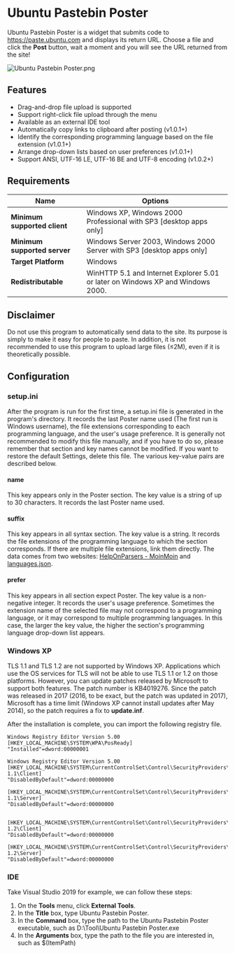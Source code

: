 # Ubuntu Pastebin Poster
Ubuntu Pastebin Poster is a widget that submits code to <https://paste.ubuntu.com> and displays its return URL. Choose a file and click the **Post** button, wait a moment and you will see the URL returned from the site! 

![Ubuntu Pastebin Poster.png](https://s2.loli.net/2022/01/23/NbOegxdTc39RIiM.png)


## Features
* Drag-and-drop file upload is supported
* Support right-click file upload through the menu
* Available as an external IDE tool
* Automatically copy links to clipboard after posting (v1.0.1+)
* Identify the corresponding programming language based on the file extension (v1.0.1+)
* Arrange drop-down lists based on user preferences (v1.0.1+)
* Support ANSI, UTF-16 LE, UTF-16 BE and UTF-8 encoding (v1.0.2+)

## Requirements
| Name | Options |
|  ----  | ----  |
| **Minimum supported client**  | Windows XP, Windows 2000 Professional with SP3 [desktop apps only] |
| **Minimum supported server**  | Windows Server 2003, Windows 2000 Server with SP3 [desktop apps only] |
| **Target Platform**  | Windows |
| **Redistributable** | WinHTTP 5.1 and Internet Explorer 5.01 or later on Windows XP and Windows 2000. |


## Disclaimer
Do not use this program to automatically send data to the site. Its purpose is simply to make it easy for people to paste. In addition, it is not recommended to use this program to upload large files (≤2M), even if it is theoretically possible.

## Configuration
### setup.ini
After the program is run for the first time, a setup.ini file is generated in the program's directory. It records the last Poster name used (The first run is Windows username), the file extensions corresponding to each programming language, and the user's usage preference. It is generally not recommended to modify this file manually, and if you have to do so, please remember that section and key names cannot be modified. If you want to restore the default Settings, delete this file. The various key-value pairs are described below.
#### name
This key appears only in the Poster section. The key value is a string of up to 30 characters. It records the last Poster name used.
#### suffix
This key appears in all syntax section. The key value is a string. It records the file extensions of the programming language to which the section corresponds. If there are multiple file extensions, link them directly. The data comes from two websites: [HelpOnParsers - MoinMoin](http://moinmo.in/HelpOnParsers) and [languages.json](https://gist.github.com/aymen-mouelhi/82c93fbcd25f091f2c13faa5e0d61760).
#### prefer
This key appears in all section expect Poster. The key value is a non-negative integer. It records the user's usage preference. Sometimes the extension name of the selected file may not correspond to a programming language, or it may correspond to multiple programming languages. In this case, the larger the key value, the higher the section's programming language drop-down list appears.


### Windows XP
TLS 1.1 and TLS 1.2 are not supported by Windows XP. Applications which use the OS services for TLS will not be able to use TLS 1.1 or 1.2 on those platforms. However, you can update patches released by Microsoft to support both features. The patch number is KB4019276. Since the patch was released in 2017 (2016, to be exact, but the patch was updated in 2017), Microsoft has a time limit (Windows XP cannot install updates after May 2014), so the patch requires a fix to **update.inf**.


After the installation is complete, you can import the following registry file.
```
Windows Registry Editor Version 5.00 
[HKEY_LOCAL_MACHINE\SYSTEM\WPA\PosReady] 
"Installed"=dword:00000001

Windows Registry Editor Version 5.00
[HKEY_LOCAL_MACHINE\SYSTEM\CurrentControlSet\Control\SecurityProviders\SCHANNEL\Protocols\TLS 1.1\Client]
"DisabledByDefault"=dword:00000000

[HKEY_LOCAL_MACHINE\SYSTEM\CurrentControlSet\Control\SecurityProviders\SCHANNEL\Protocols\TLS 1.1\Server]
"DisabledByDefault"=dword:00000000


[HKEY_LOCAL_MACHINE\SYSTEM\CurrentControlSet\Control\SecurityProviders\SCHANNEL\Protocols\TLS 1.2\Client]
"DisabledByDefault"=dword:00000000

[HKEY_LOCAL_MACHINE\SYSTEM\CurrentControlSet\Control\SecurityProviders\SCHANNEL\Protocols\TLS 1.2\Server]
"DisabledByDefault"=dword:00000000
```

### IDE
Take Visual Studio 2019 for example, we can follow these steps:
1. On the **Tools** menu, click **External Tools**.
2. In the **Title** box, type Ubuntu Pastebin Poster.
3. In the **Command** box, type the path to the Ubuntu Pastebin Poster executable, such as D:\Tool\Ubuntu Pastebin Poster.exe
4. In the **Arguments** box, type the path to the file you are interested in, such as $(ItemPath)